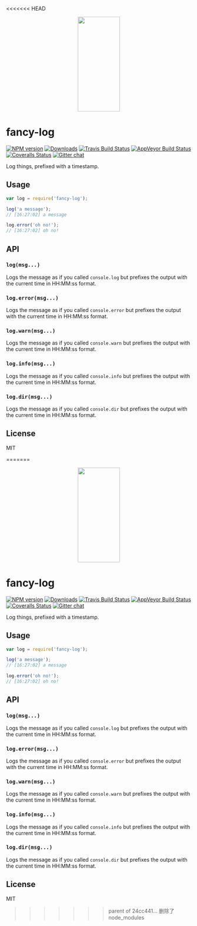 <<<<<<< HEAD
<p align="center">
  <a href="http://gulpjs.com">
    <img height="257" width="114" src="https://raw.githubusercontent.com/gulpjs/artwork/master/gulp-2x.png">
  </a>
</p>

# fancy-log

[![NPM version][npm-image]][npm-url] [![Downloads][downloads-image]][npm-url] [![Travis Build Status][travis-image]][travis-url] [![AppVeyor Build Status][appveyor-image]][appveyor-url] [![Coveralls Status][coveralls-image]][coveralls-url] [![Gitter chat][gitter-image]][gitter-url]

Log things, prefixed with a timestamp.

## Usage

```js
var log = require('fancy-log');

log('a message');
// [16:27:02] a message

log.error('oh no!');
// [16:27:02] oh no!
```

## API

### `log(msg...)`

Logs the message as if you called `console.log` but prefixes the output with the
current time in HH:MM:ss format.

### `log.error(msg...)`

Logs the message as if you called `console.error` but prefixes the output with the
current time in HH:MM:ss format.

### `log.warn(msg...)`

Logs the message as if you called `console.warn` but prefixes the output with the
current time in HH:MM:ss format.


### `log.info(msg...)`

Logs the message as if you called `console.info` but prefixes the output with the
current time in HH:MM:ss format.

### `log.dir(msg...)`

Logs the message as if you called `console.dir` but prefixes the output with the
current time in HH:MM:ss format.

## License

MIT

[downloads-image]: http://img.shields.io/npm/dm/fancy-log.svg
[npm-url]: https://www.npmjs.com/package/fancy-log
[npm-image]: http://img.shields.io/npm/v/fancy-log.svg

[travis-url]: https://travis-ci.org/gulpjs/fancy-log
[travis-image]: http://img.shields.io/travis/gulpjs/fancy-log.svg?label=travis-ci

[appveyor-url]: https://ci.appveyor.com/project/gulpjs/fancy-log
[appveyor-image]: https://img.shields.io/appveyor/ci/gulpjs/fancy-log.svg?label=appveyor

[coveralls-url]: https://coveralls.io/r/gulpjs/fancy-log
[coveralls-image]: http://img.shields.io/coveralls/gulpjs/fancy-log/master.svg

[gitter-url]: https://gitter.im/gulpjs/gulp
[gitter-image]: https://badges.gitter.im/gulpjs/gulp.svg
=======
<p align="center">
  <a href="http://gulpjs.com">
    <img height="257" width="114" src="https://raw.githubusercontent.com/gulpjs/artwork/master/gulp-2x.png">
  </a>
</p>

# fancy-log

[![NPM version][npm-image]][npm-url] [![Downloads][downloads-image]][npm-url] [![Travis Build Status][travis-image]][travis-url] [![AppVeyor Build Status][appveyor-image]][appveyor-url] [![Coveralls Status][coveralls-image]][coveralls-url] [![Gitter chat][gitter-image]][gitter-url]

Log things, prefixed with a timestamp.

## Usage

```js
var log = require('fancy-log');

log('a message');
// [16:27:02] a message

log.error('oh no!');
// [16:27:02] oh no!
```

## API

### `log(msg...)`

Logs the message as if you called `console.log` but prefixes the output with the
current time in HH:MM:ss format.

### `log.error(msg...)`

Logs the message as if you called `console.error` but prefixes the output with the
current time in HH:MM:ss format.

### `log.warn(msg...)`

Logs the message as if you called `console.warn` but prefixes the output with the
current time in HH:MM:ss format.


### `log.info(msg...)`

Logs the message as if you called `console.info` but prefixes the output with the
current time in HH:MM:ss format.

### `log.dir(msg...)`

Logs the message as if you called `console.dir` but prefixes the output with the
current time in HH:MM:ss format.

## License

MIT

[downloads-image]: http://img.shields.io/npm/dm/fancy-log.svg
[npm-url]: https://www.npmjs.com/package/fancy-log
[npm-image]: http://img.shields.io/npm/v/fancy-log.svg

[travis-url]: https://travis-ci.org/gulpjs/fancy-log
[travis-image]: http://img.shields.io/travis/gulpjs/fancy-log.svg?label=travis-ci

[appveyor-url]: https://ci.appveyor.com/project/gulpjs/fancy-log
[appveyor-image]: https://img.shields.io/appveyor/ci/gulpjs/fancy-log.svg?label=appveyor

[coveralls-url]: https://coveralls.io/r/gulpjs/fancy-log
[coveralls-image]: http://img.shields.io/coveralls/gulpjs/fancy-log/master.svg

[gitter-url]: https://gitter.im/gulpjs/gulp
[gitter-image]: https://badges.gitter.im/gulpjs/gulp.svg
>>>>>>> parent of 24cc441... 删除了node_modules
